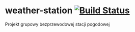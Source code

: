 # weather-station [![Build Status](https://travis-ci.org/LEGOL2/weather-station.svg?branch=master)](https://travis-ci.org/LEGOL2/weather-station)
Projekt grupowy bezprzewodowej stacji pogodowej
